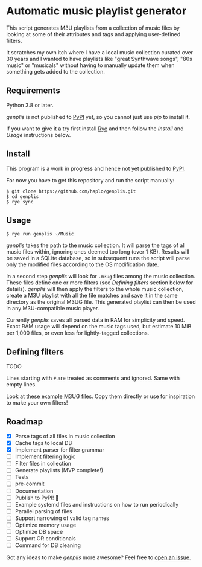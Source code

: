 # Automatic music playlist generator

This script generates M3U playlists from a collection of music files by looking at some of their attributes and tags and applying user-defined filters.

It scratches my own itch where I have a local music collection curated over 30 years and I wanted to have playlists like "great Synthwave songs", "80s music" or "musicals" without having to manually update them when something gets added to the collection.

## Requirements

Python 3.8 or later.

*genplis* is not published to [PyPI](https://pypi.org/) yet, so you cannot just use *pip* to install it.

If you want to give it a try first install [Rye](https://rye.astral.sh/) and then follow the *Install* and *Usage* instructions below.

## Install

This program is a work in progress and hence not yet published to [PyPI](https://pypi.org/).

For now you have to get this repository and run the script manually:

    $ git clone https://github.com/haplo/genplis.git
    $ cd genplis
    $ rye sync

## Usage

    $ rye run genplis ~/Music

*genplis* takes the path to the music collection.
It will parse the tags of all music files within, ignoring ones deemed too long (over 1 KB).
Results will be saved in a SQLite database, so in subsequent runs the script will parse only the modified files according to the OS modification date.

In a second step *genplis* will look for `.m3ug` files among the music collection.
These files define one or more filters (see *Defining filters* section below for details).
*genplis* will then apply the filters to the whole music collection, create a M3U playlist with all the file matches and save it in the same directory as the original M3UG file.
This generated playlist can then be used in any M3U-compatible music player.

Currently *genplis* saves all parsed data in RAM for simplicity and speed.
Exact RAM usage will depend on the music tags used, but estimate 10 MiB per 1,000 files, or even less for lightly-tagged collections.

## Defining filters

TODO

Lines starting with `#` are treated as comments and ignored.
Same with empty lines.

Look at [these example M3UG files](examples).
Copy them directly or use for inspiration to make your own filters!

## Roadmap

- [x] Parse tags of all files in music collection
- [x] Cache tags to local DB
- [x] Implement parser for filter grammar
- [ ] Implement filtering logic
- [ ] Filter files in collection
- [ ] Generate playlists (MVP complete!)
- [ ] Tests
- [ ] pre-commit
- [ ] Documentation
- [ ] Publish to PyPI! 🚀
- [ ] Example systemd files and instructions on how to run periodically
- [ ] Parallel parsing of files
- [ ] Support narrowing of valid tag names
- [ ] Optimize memory usage
- [ ] Optimize DB space
- [ ] Support OR conditionals
- [ ] Command for DB cleaning

Got any ideas to make *genplis* more awesome?
Feel free to [open an issue](https://github.com/haplo/genplis/issues).
